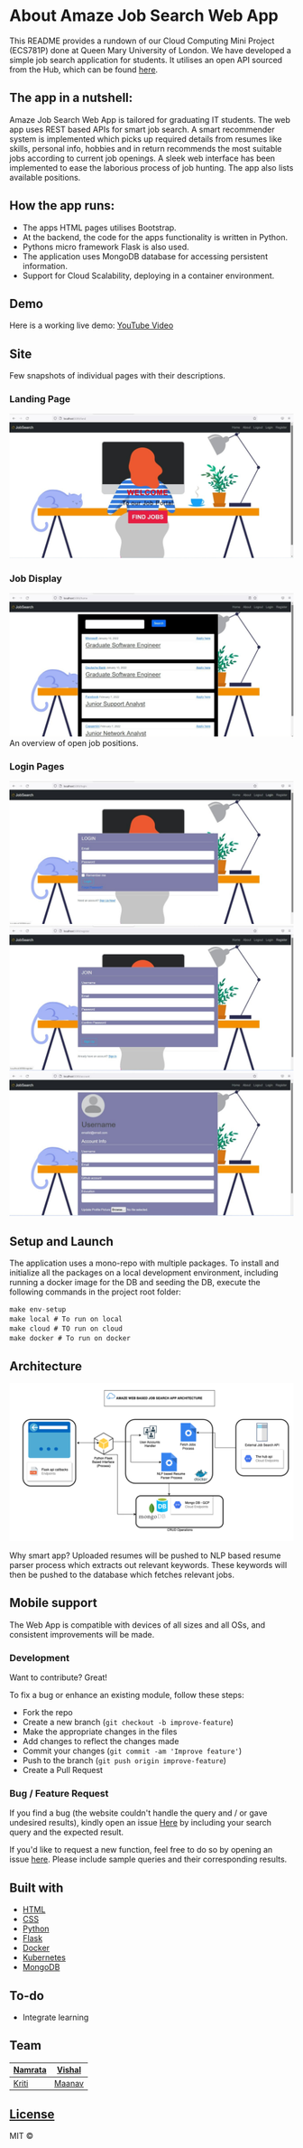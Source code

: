 # About Amaze Job Search Web App
This README provides a rundown of our Cloud Computing Mini Project (ECS781P) done at Queen Mary University of London. 
We have developed a simple job search application for students. It utilises an open API sourced from the Hub, which can be found [here](https://api.thehub.io/jobs/).
  

## The app in a nutshell:
Amaze Job Search Web App is tailored for graduating IT students. The web app uses REST based APIs for smart job search. A smart recommender system is implemented which picks up required details from resumes like skills, personal info, hobbies and in return recommends the most suitable jobs according to current job openings. A sleek web interface has been implemented to ease the laborious process of job hunting. The app also lists available positions. 

## How the app runs:
* The apps HTML pages utilises Bootstrap. 
* At the backend, the code for the apps functionality is written in Python. 
* Pythons micro framework Flask is also used.
* The application uses MongoDB database for accessing persistent information.
* Support for Cloud Scalability, deploying in a container environment.

## Demo
Here is a working live demo:  [YouTube Video](https://www.youtube.com/watch?v=kg7fPdLRWdc)


## Site
Few snapshots of individual pages with their descriptions.

### Landing Page
![](images/webapp1.jpeg)

### Job Display 
![](images/webapp2.jpeg)
An overview of open job positions.

### Login Pages
![](images/webapp3.jpeg)
![](images/webapp4.jpeg)
![](images/webapp5.jpeg)

## Setup and Launch
The application uses a mono-repo with multiple packages. To install and initialize all the packages on a local development environment, including running a docker image for the DB and seeding the DB, execute the following commands in the project root folder:


```jsx
make env-setup
make local # To run on local
make cloud # TO run on cloud
make docker # To run on docker
```

## Architecture
![System Architecture](images/Architecture.png)

Why smart app? Uploaded resumes will be pushed to NLP based resume parser process which extracts out relevant keywords. These keywords will then be pushed to the database which fetches relevant jobs. 

## Mobile support
The Web App is compatible with devices of all sizes and all OSs, and consistent improvements will be made.

### Development
Want to contribute? Great!

To fix a bug or enhance an existing module, follow these steps:

- Fork the repo
- Create a new branch (`git checkout -b improve-feature`)
- Make the appropriate changes in the files
- Add changes to reflect the changes made
- Commit your changes (`git commit -am 'Improve feature'`)
- Push to the branch (`git push origin improve-feature`)
- Create a Pull Request 

### Bug / Feature Request
If you find a bug (the website couldn't handle the query and / or gave undesired results), kindly open an issue [Here](https://github.com/vishalsmak/amazeballs-job-search/issues/new) by including your search query and the expected result.

If you'd like to request a new function, feel free to do so by opening an issue [here](https://github.com/vishalsmak/amazeballs-job-search/issues). Please include sample queries and their corresponding results.


## Built with 
* [HTML](https://developer.mozilla.org/en-US/docs/Web/HTML) 
* [CSS](https://developer.mozilla.org/en-US/docs/Web/CSS) 
* [Python](https://docs.python.org/3/)
* [Flask](http://flask.pocoo.org/docs/1.0/)
* [Docker](https://docs.docker.com/)
* [Kubernetes](https://kubernetes.io/docs/home/)
* [MongoDB](https://www.mongodb.com/docs/) 


## To-do
- Integrate learning 


## Team

[Namrata](https://github.com/NamrataKankaria) | [Vishal](https://github.com/vishalsmak)
---|---
[Kriti](https://github.com/KritiJaggi) | [Maanav](https://github.com/maanavb)

## [License](link)

MIT © 

